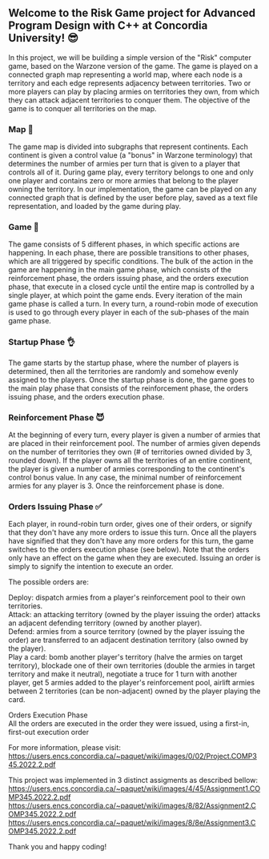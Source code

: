 ## Welcome to the Risk Game project for Advanced Program Design with C++ at Concordia University! 😎

In this project, we will be building a simple version of the "Risk" computer game, based on the Warzone version of the game. The game is played on a connected graph map representing a world map, where each node is a territory and each edge represents adjacency between territories. Two or more players can play by placing armies on territories they own, from which they can attack adjacent territories to conquer them. The objective of the game is to conquer all territories on the map.

### Map 📜
The game map is divided into subgraphs that represent continents. Each continent is given a control value (a "bonus" in Warzone terminology) that determines the number of armies per turn that is given to a player that controls all of it. During game play, every territory belongs to one and only one player and contains zero or more armies that belong to the player owning the territory. In our implementation, the game can be played on any connected graph that is defined by the user before play, saved as a text file representation, and loaded by the game during play.

### Game 🎲
The game consists of 5 different phases, in which specific actions are happening. In each phase, there are possible transitions to other phases, which are all triggered by specific conditions. The bulk of the action in the game are happening in the main game phase, which consists of the reinforcement phase, the orders issuing phase, and the orders execution phase, that execute in a closed cycle until the entire map is controlled by a single player, at which point the game ends. Every iteration of the main game phase is called a turn. In every turn, a round-robin mode of execution is used to go through every player in each of the sub-phases of the main game phase.

### Startup Phase 👌
The game starts by the startup phase, where the number of players is determined, then all the territories are randomly and somehow evenly assigned to the players. Once the startup phase is done, the game goes to the main play phase that consists of the reinforcement phase, the orders issuing phase, and the orders execution phase.

### Reinforcement Phase 😈
At the beginning of every turn, every player is given a number of armies that are placed in their reinforcement pool. The number of armies given depends on the number of territories they own (# of territories owned divided by 3, rounded down). If the player owns all the territories of an entire continent, the player is given a number of armies corresponding to the continent's control bonus value. In any case, the minimal number of reinforcement armies for any player is 3. Once the reinforcement phase is done.

### Orders Issuing Phase ✅
Each player, in round-robin turn order, gives one of their orders, or signify that they don't have any more orders to issue this turn. Once all the players have signified that they don't have any more orders for this turn, the game switches to the orders execution phase (see below). Note that the orders only have an effect on the game when they are executed. Issuing an order is simply to signify the intention to execute an order.

The possible orders are:

Deploy: dispatch armies from a player's reinforcement pool to their own territories. <br> 
Attack: an attacking territory (owned by the player issuing the order) attacks an adjacent defending territory (owned by another player).   <br> 
Defend: armies from a source territory (owned by the player issuing the order) are transferred to an adjacent destination territory (also owned by the player).   <br> 
Play a card: bomb another player's territory (halve the armies on target territory), blockade one of their own territories (double the armies in target territory and make it neutral), negotiate a truce for 1 turn with another player, get 5 armies added to the player's reinforcement pool, airlift armies between 2 territories (can be non-adjacent) owned by the player playing the card.  

Orders Execution Phase  
All the orders are executed in the order they were issued, using a first-in, first-out execution order  

For more information, please visit:
https://users.encs.concordia.ca/~paquet/wiki/images/0/02/Project.COMP345.2022.2.pdf


This project was implemented in 3 distinct assigments as described bellow:
https://users.encs.concordia.ca/~paquet/wiki/images/4/45/Assignment1.COMP345.2022.2.pdf
https://users.encs.concordia.ca/~paquet/wiki/images/8/82/Assignment2.COMP345.2022.2.pdf
https://users.encs.concordia.ca/~paquet/wiki/images/8/8e/Assignment3.COMP345.2022.2.pdf

Thank you and happy coding!
